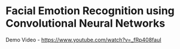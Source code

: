 # Facial Emotion Recognition using Convolutional Neural Networks
Demo Video - https://www.youtube.com/watch?v=_fRp408fauI


